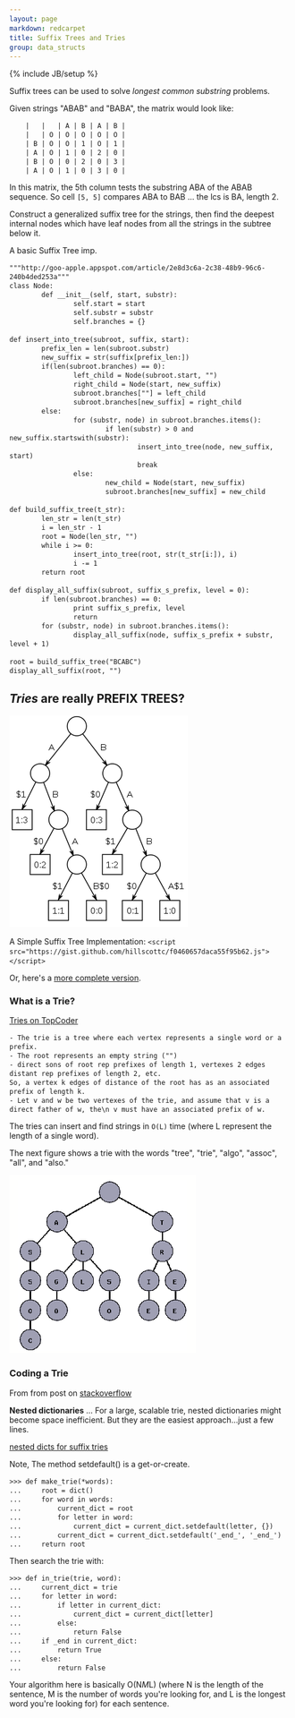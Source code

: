 ```yaml
---
layout: page
markdown: redcarpet
title: Suffix Trees and Tries
group: data_structs
---
```

{% include JB/setup %}


Suffix trees can be used to solve *longest common substring* problems.

Given strings "ABAB" and "BABA", the matrix would look like:

        |   |   | A | B | A | B |
        |   | O | O | O | O | O |
        | B | O | O | 1 | O | 1 |
        | A | O | 1 | 0 | 2 | 0 |
        | B | O | 0 | 2 | 0 | 3 |
        | A | O | 1 | 0 | 3 | 0 |


In this matrix, the 5th column tests the substring ABA of the ABAB sequence.
So cell `[5, 5]` compares ABA to BAB ... the lcs is BA, length 2.

Construct a generalized suffix tree for the strings, 
then find the deepest internal nodes which have leaf nodes from all the strings in the subtree below it.

A basic Suffix Tree imp.

    """http://goo-apple.appspot.com/article/2e8d3c6a-2c38-48b9-96c6-240b4ded253a"""
    class Node:
            def __init__(self, start, substr):
                    self.start = start
                    self.substr = substr
                    self.branches = {}
                  
    def insert_into_tree(subroot, suffix, start):
            prefix_len = len(subroot.substr)
            new_suffix = str(suffix[prefix_len:])
            if(len(subroot.branches) == 0):
                    left_child = Node(subroot.start, "")
                    right_child = Node(start, new_suffix)
                    subroot.branches[""] = left_child
                    subroot.branches[new_suffix] = right_child
            else:
                    for (substr, node) in subroot.branches.items():
                            if len(substr) > 0 and new_suffix.startswith(substr):
                                    insert_into_tree(node, new_suffix, start)
                                    break
                    else:
                            new_child = Node(start, new_suffix)
                            subroot.branches[new_suffix] = new_child
                  
    def build_suffix_tree(t_str):
            len_str = len(t_str)
            i = len_str - 1
            root = Node(len_str, "")
            while i >= 0:
                    insert_into_tree(root, str(t_str[i:]), i)
                    i -= 1
            return root
                  
    def display_all_suffix(subroot, suffix_s_prefix, level = 0):
            if len(subroot.branches) == 0:
                    print suffix_s_prefix, level
                    return
            for (substr, node) in subroot.branches.items():
                    display_all_suffix(node, suffix_s_prefix + substr, level + 1)
                  
    root = build_suffix_tree("BCABC")
    display_all_suffix(root, "")





## *Tries* are really PREFIX TREES?

![suffix tree img][suffix_tree]

A Simple Suffix Tree Implementation:
`<script src="https://gist.github.com/hillscottc/f0460657daca55f95b62.js"></script>`

Or, here's a [more complete version][suffix_tree_big].

### What is a Trie?

[Tries on TopCoder][tries1]


    - The trie is a tree where each vertex represents a single word or a prefix.
    - The root represents an empty string ("")
    - direct sons of root rep prefixes of length 1, vertexes 2 edges distant rep prefixes of length 2, etc. 
    So, a vertex k edges of distance of the root has as an associated prefix of length k.
    - Let v and w be two vertexes of the trie, and assume that v is a direct father of w, the\n v must have an associated prefix of w.

The tries can insert and find strings in `O(L)` time (where L represent the length of a single word). 

The next figure shows a trie with the words "tree", "trie", "algo", "assoc", "all", and "also."

![trie nodes][trie_nodes]

### Coding a Trie

From from post on [stackoverflow](http://stackoverflow.com/questions/11015320/how-to-create-a-trie-in-python)

**Nested dictionaries** ... For a large, scalable trie, nested dictionaries might become space inefficient. 
But they are the easiest approach...just a few lines.

[nested dicts for suffix tries](https://gist.github.com/hillscottc/d60e7fbe714a6a4b8f9b)

Note, The method setdefault() is a get-or-create.

    >>> def make_trie(*words):
    ...     root = dict()
    ...     for word in words:
    ...         current_dict = root
    ...         for letter in word:
    ...             current_dict = current_dict.setdefault(letter, {})
    ...         current_dict = current_dict.setdefault('_end_', '_end_')
    ...     return root

Then search the trie with:
 
    >>> def in_trie(trie, word):
    ...     current_dict = trie
    ...     for letter in word:
    ...         if letter in current_dict:
    ...             current_dict = current_dict[letter]
    ...         else:
    ...             return False
    ...     if _end in current_dict:
    ...         return True
    ...     else:
    ...         return False


Your algorithm here is basically O(N*M*L) (where N is the length of the sentence, M is the number of words you're looking for, and L is the longest word you're looking for) for each sentence.


[suffix_tree]: /img/suffix_tree.png
[suffix_tree_big]: https://gist.github.com/hillscottc/e27f7acbc235f6a3e75d
[trie_stack]: https://gist.github.com/hillscottc/d60e7fbe714a6a4b8f9b.js
[tries1]: http://help.topcoder.com/data-science/competing-in-algorithm-challenges/algorithm-tutorials/using-tries/
[trie_nodes]: /img/trie.png